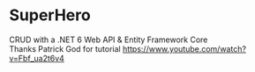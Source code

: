 # SuperHero  
CRUD with a .NET 6 Web API & Entity Framework Core  
Thanks Patrick God for tutorial https://www.youtube.com/watch?v=Fbf_ua2t6v4

